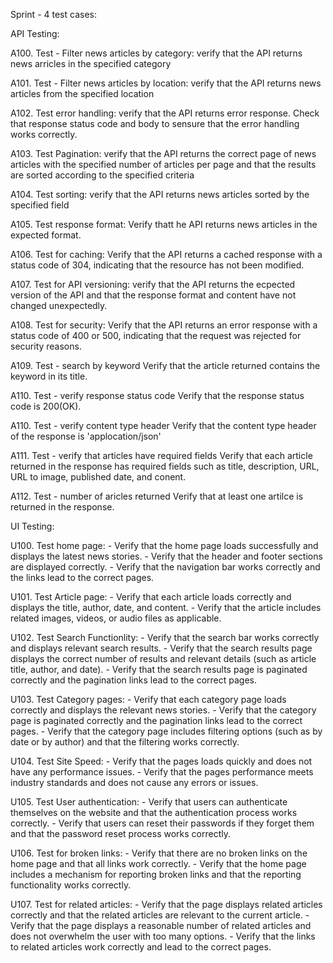 
Sprint - 4 test cases:

API Testing:

A100.    Test - Filter news articles by category:
            verify that the API returns news arricles in the specified category

A101.    Test - Filter news articles by location:
            verify that the API returns news articles from the specified location
    
A102.    Test error handling:
            verify that the API returns error response.
                Check that response status code and body to sensure that the error handling works                 correctly.
        
A103.    Test Pagination:
            verify that the API returns the correct page of news articles with the specified               number of articles per page and that the results are sorted according to the specified criteria
    
A104.    Test sorting:
            verify that the API returns news articles sorted by the specified field
    
A105.    Test response format:
             Verify thatt he API returns news articles in the expected format.
             
A106.    Test for caching:
            Verify that the API returns a cached response with a status code of 304,                       indicating that the resource has not been modified.
            
A107.    Test for API versioning:
            verify that the API returns the ecpected version of the API and that the response             format and content have not changed unexpectedly.

A108.    Test for security:
            Verify that the API returns an error response with a status code of 400 or 500,               indicating that the request was rejected for security reasons.
            
A109.    Test - search by keyword
            Verify that the article returned contains the keyword in its title.
            
A110.    Test - verify response status code
            Verify that the response status code is 200(OK).

A110.    Test - verify content type header
            Verify that the content type header of the response is 'applocation/json'

A111.    Test - verify that articles have required fields
            Verify that each article returned in the response has required fields such as                 title, description, URL, URL to image, published date, and conent.

A112.    Test - number of aricles returned
            Verify that at least one artilce is returned in the response.
            
UI Testing:

U100.       Test home page:
          -  Verify that the home page loads successfully and displays the latest news                      stories.
          -  Verify that the header and footer sections are displayed correctly.
          -  Verify that the navigation bar works correctly and the links lead to the correct               pages.
          
U101.       Test Article page:
            - Verify that each article loads correctly and displays the title, author, date,                and content.
            - Verify that the article includes related images, videos, or audio files as                    applicable.

U102.       Test Search Functionlity:
            - Verify that the search bar works correctly and displays relevant search results.
            - Verify that the search results page displays the correct number of results and                relevant details (such as article title, author, and date).
            - Verify that the search results page is paginated correctly and the pagination                links lead to the correct pages.

U103.       Test Category pages:
            - Verify that each category page loads correctly and displays the relevant news                 stories.
            - Verify that the category page is paginated correctly and the pagination links                 lead to the correct pages.
            - Verify that the category page includes filtering options (such as by date or by               author) and that the filtering works correctly.
            
U104.         Test Site Speed:
            - Verify that the pages loads quickly and does not have any performance issues.
            - Verify that the pages performance meets industry standards and does not cause                 any errors or issues.

U105.       Test User authentication:
            - Verify that users can authenticate themselves on the website and that the                     authentication process works correctly.
            - Verify that users can reset their passwords if they forget them and that the                  password reset process works correctly.

U106.        Test for broken links:
            - Verify that there are no broken links on the home page and that all links work                correctly.
            - Verify that the home page includes a mechanism for reporting broken links and                that the reporting functionality works correctly.
            
U107.       Test for related articles:
            - Verify that the page displays related articles correctly and that the related                 articles are relevant to the current article.
            - Verify that the page displays a reasonable number of related articles and                     does not overwhelm the user with too many options.
            - Verify that the links to related articles work correctly and lead to the correct              pages.
            
            
            
